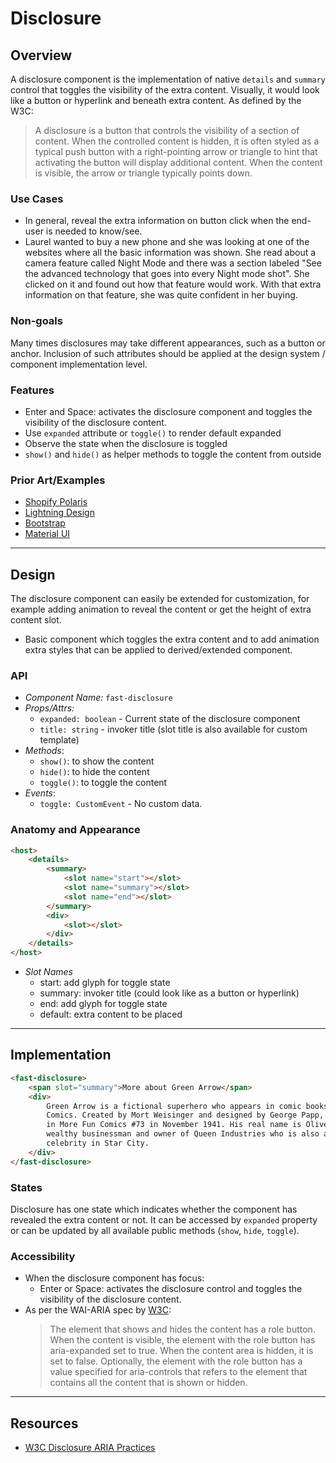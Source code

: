 # Disclosure

## Overview

A disclosure component is the implementation of native `details` and `summary` control that toggles the visibility of the extra content. Visually, it would look like a button or hyperlink and beneath extra content. As defined by the W3C:

> A disclosure is a button that controls the visibility of a section of content. When the controlled content is hidden, it is often styled as a typical push button with a right-pointing arrow or triangle to hint that activating the button will display additional content. When the content is visible, the arrow or triangle typically points down.

### Use Cases

-   In general, reveal the extra information on button click when the end-user is needed to know/see.
-   Laurel wanted to buy a new phone and she was looking at one of the websites where all the basic information was shown. She read about a camera feature called Night Mode and there was a section labeled "See the advanced technology that goes into every Night mode shot". She clicked on it and found out how that feature would work. With that extra information on that feature, she was quite confident in her buying.

### Non-goals

Many times disclosures may take different appearances, such as a button or anchor. Inclusion of such attributes should be applied at the design system / component implementation level.

### Features

-   Enter and Space: activates the disclosure component and toggles the visibility of the disclosure content.
-   Use `expanded` attribute or `toggle()` to render default expanded
-   Observe the state when the disclosure is toggled
-   `show()` and `hide()` as helper methods to toggle the content from outside

### Prior Art/Examples

-   [Shopify Polaris](https://polaris.shopify.com/components/behavior/collapsible)
-   [Lightning Design](https://www.lightningdesignsystem.com/components/expandable-section/)
-   [Bootstrap](https://getbootstrap.com/docs/4.3/components/collapse/)
-   [Material UI](https://material-ui.com/api/collapse/)

---

## Design

The disclosure component can easily be extended for customization, for example adding animation to reveal the content or get the height of extra content slot.

-   Basic component which toggles the extra content and to add animation extra styles that can be applied to derived/extended component.

### API

-   _Component Name:_ `fast-disclosure`
-   _Props/Attrs:_
    -   `expanded: boolean` - Current state of the disclosure component
    -   `title: string` - invoker title (slot title is also available for custom template)
-   _Methods_:
    -   `show()`: to show the content
    -   `hide()`: to hide the content
    -   `toggle()`: to toggle the content
-   _Events_:
    -   `toggle: CustomEvent` - No custom data.

### Anatomy and Appearance

```html
<host>
    <details>
        <summary>
            <slot name="start"></slot>
            <slot name="summary"></slot>
            <slot name="end"></slot>
        </summary>
        <div>
            <slot></slot>
        </div>
    </details>
</host>
```

-   _Slot Names_
    -   start: add glyph for toggle state
    -   summary: invoker title (could look like as a button or hyperlink)
    -   end: add glyph for toggle state
    -   default: extra content to be placed

---

## Implementation

```html
<fast-disclosure>
    <span slot="summary">More about Green Arrow</span>
    <div>
        Green Arrow is a fictional superhero who appears in comic books published by DC
        Comics. Created by Mort Weisinger and designed by George Papp, he first appeared
        in More Fun Comics #73 in November 1941. His real name is Oliver Jonas Queen, a
        wealthy businessman and owner of Queen Industries who is also a well-known
        celebrity in Star City.
    </div>
</fast-disclosure>
```

### States

Disclosure has one state which indicates whether the component has revealed the extra content or not. It can be accessed by `expanded` property or can be updated by all available public methods (`show`, `hide`, `toggle`).

### Accessibility

-   When the disclosure component has focus:
    -   Enter or Space: activates the disclosure control and toggles the visibility of the disclosure content.
-   As per the WAI-ARIA spec by [W3C](https://www.w3.org/TR/wai-aria-practices-1.2/#wai-aria-roles-states-and-properties-8):
    > The element that shows and hides the content has a role button.
    > When the content is visible, the element with the role button has aria-expanded set to true. When the content area is hidden, it is set to false.
    > Optionally, the element with the role button has a value specified for aria-controls that refers to the element that contains all the content that is shown or hidden.

---

## Resources

-   [W3C Disclosure ARIA Practices](https://www.w3.org/TR/wai-aria-practices-1.2/#disclosure)
